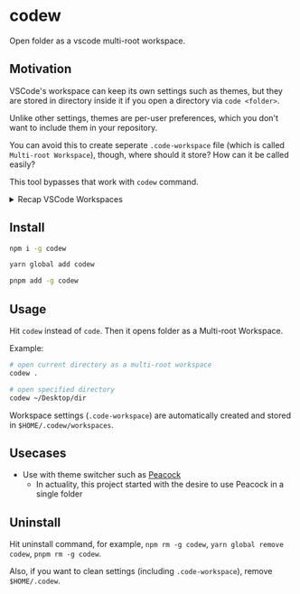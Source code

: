 # codew

Open folder as a vscode multi-root workspace.

## Motivation

VSCode's workspace can keep its own settings such as themes, but they are stored in directory inside it if you open a directory via `code <folder>`.

Unlike other settings, themes are per-user preferences, which you don't want to include them in your repository.

You can avoid this to create seperate `.code-workspace` file (which is called `Multi-root Workspace`), though, where should it store? How can it be called easily?

This tool bypasses that work with `codew` command.

<details>
<summary>Recap VSCode Workspaces</summary>

VSCode opens folder as **Single-folder workspaces** if you opened with `code <folder>`. Against that, if you opened with `.code-workspace`, VSCode treats it as **Multi-root Workspace**.

One difference between them is **Where the settings are stored**. The former is stored within folder itself, and the latter is stored in standalone `.code-workspace` file.

See https://code.visualstudio.com/docs/editor/workspaces#_singlefolder-workspaces more details.

</details>

## Install

```sh
npm i -g codew
```

```sh
yarn global add codew
```

```sh
pnpm add -g codew
```

## Usage

Hit `codew` instead of `code`. Then it opens folder as a Multi-root Workspace.

Example:

```sh
# open current directory as a multi-root workspace
codew .

# open specified directory
codew ~/Desktop/dir
```

Workspace settings (`.code-workspace`) are automatically created and stored in `$HOME/.codew/workspaces`.
  
## Usecases

- Use with theme switcher such as [Peacock](https://github.com/johnpapa/vscode-peacock)
  - In actuality, this project started with the desire to use Peacock in a single folder

## Uninstall

Hit uninstall command, for example, `npm rm -g codew`, `yarn global remove codew`, `pnpm rm -g codew`.

Also, if you want to clean settings (including `.code-workspace`), remove `$HOME/.codew`.
